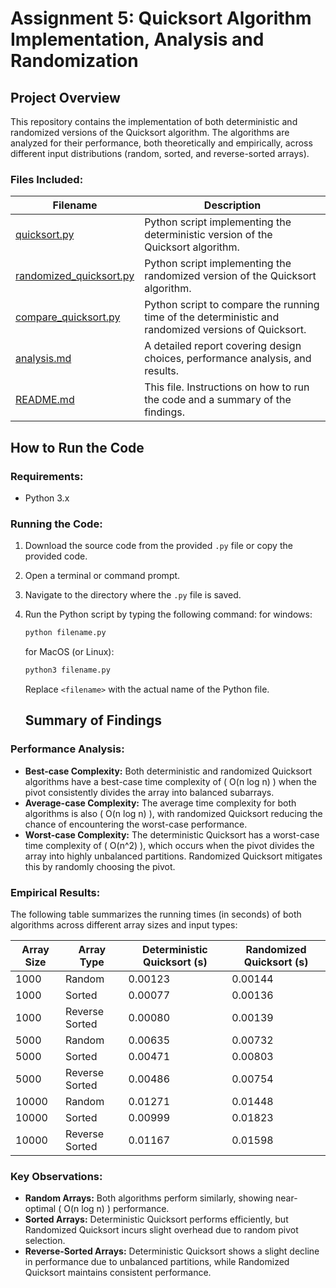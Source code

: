 # Assignment 5: Quicksort Algorithm Implementation, Analysis and Randomization 

## Project Overview

This repository contains the implementation of both deterministic and randomized versions of the Quicksort algorithm. The algorithms are analyzed for their performance, both theoretically and empirically, across different input distributions (random, sorted, and reverse-sorted arrays). 

### Files Included:

| Filename                          | Description                                                                 |
|------------------------------------|-----------------------------------------------------------------------------|
| [quicksort.py](./quicksort.py)     | Python script implementing the deterministic version of the Quicksort algorithm. |
| [randomized_quicksort.py](./randomized_quicksort.py) | Python script implementing the randomized version of the Quicksort algorithm.  |
| [compare_quicksort.py](./compare_quicksort.py) | Python script to compare the running time of the deterministic and randomized versions of Quicksort.  |
| [analysis.md](./analysis.md)           | A detailed report covering design choices, performance analysis, and results. |
| [README.md](./README.md)           | This file. Instructions on how to run the code and a summary of the findings. |



## How to Run the Code

### Requirements:
- Python 3.x

### Running the Code:
1. Download the source code from the provided `.py` file or copy the provided code.
2. Open a terminal or command prompt.
3. Navigate to the directory where the `.py` file is saved.
4. Run the Python script by typing the following command:
   for windows:
   ``` bash
   python filename.py
   ```
   for MacOS (or Linux):
   ``` bash
   python3 filename.py
   ```
   Replace `<filename>` with the actual name of the Python file.

   ## Summary of Findings

### Performance Analysis:

- **Best-case Complexity:** Both deterministic and randomized Quicksort algorithms have a best-case time complexity of \( O(n log n) \) when the pivot consistently divides the array into balanced subarrays.
- **Average-case Complexity:** The average time complexity for both algorithms is also \( O(n log n) \), with randomized Quicksort reducing the chance of encountering the worst-case performance.
- **Worst-case Complexity:** The deterministic Quicksort has a worst-case time complexity of \( O(n^2) \), which occurs when the pivot divides the array into highly unbalanced partitions. Randomized Quicksort mitigates this by randomly choosing the pivot.

### Empirical Results:

The following table summarizes the running times (in seconds) of both algorithms across different array sizes and input types:

| Array Size | Array Type       | Deterministic Quicksort (s) | Randomized Quicksort (s) |
|------------|------------------|-----------------------------|--------------------------|
| 1000       | Random           | 0.00123                     | 0.00144                  |
| 1000       | Sorted           | 0.00077                     | 0.00136                  |
| 1000       | Reverse Sorted   | 0.00080                     | 0.00139                  |
| 5000       | Random           | 0.00635                     | 0.00732                  |
| 5000       | Sorted           | 0.00471                     | 0.00803                  |
| 5000       | Reverse Sorted   | 0.00486                     | 0.00754                  |
| 10000      | Random           | 0.01271                     | 0.01448                  |
| 10000      | Sorted           | 0.00999                     | 0.01823                  |
| 10000      | Reverse Sorted   | 0.01167                     | 0.01598                  |

### Key Observations:

- **Random Arrays:** Both algorithms perform similarly, showing near-optimal \( O(n log n) \) performance.
- **Sorted Arrays:** Deterministic Quicksort performs efficiently, but Randomized Quicksort incurs slight overhead due to random pivot selection.
- **Reverse-Sorted Arrays:** Deterministic Quicksort shows a slight decline in performance due to unbalanced partitions, while Randomized Quicksort maintains consistent performance.
